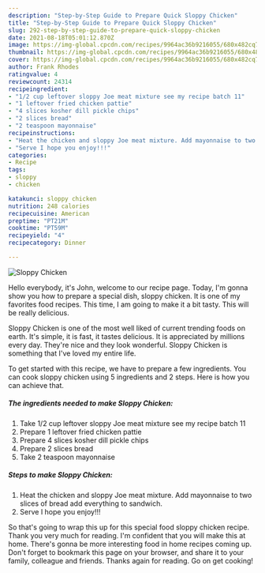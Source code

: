 ```yaml
---
description: "Step-by-Step Guide to Prepare Quick Sloppy Chicken"
title: "Step-by-Step Guide to Prepare Quick Sloppy Chicken"
slug: 292-step-by-step-guide-to-prepare-quick-sloppy-chicken
date: 2021-08-18T05:01:12.870Z
image: https://img-global.cpcdn.com/recipes/9964ac36b9216055/680x482cq70/sloppy-chicken-recipe-main-photo.jpg
thumbnail: https://img-global.cpcdn.com/recipes/9964ac36b9216055/680x482cq70/sloppy-chicken-recipe-main-photo.jpg
cover: https://img-global.cpcdn.com/recipes/9964ac36b9216055/680x482cq70/sloppy-chicken-recipe-main-photo.jpg
author: Frank Rhodes
ratingvalue: 4
reviewcount: 24314
recipeingredient:
- "1/2 cup leftover sloppy Joe meat mixture see my recipe batch 11"
- "1 leftover fried chicken pattie"
- "4 slices kosher dill pickle chips"
- "2 slices bread"
- "2 teaspoon mayonnaise"
recipeinstructions:
- "Heat the chicken and sloppy Joe meat mixture. Add mayonnaise to two slices of bread add everything to sandwich."
- "Serve I hope you enjoy!!!"
categories:
- Recipe
tags:
- sloppy
- chicken

katakunci: sloppy chicken 
nutrition: 248 calories
recipecuisine: American
preptime: "PT21M"
cooktime: "PT59M"
recipeyield: "4"
recipecategory: Dinner

---
```



![Sloppy Chicken](https://img-global.cpcdn.com/recipes/9964ac36b9216055/680x482cq70/sloppy-chicken-recipe-main-photo.jpg)

Hello everybody, it's John, welcome to our recipe page. Today, I'm gonna show you how to prepare a special dish, sloppy chicken. It is one of my favorites food recipes. This time, I am going to make it a bit tasty. This will be really delicious.



Sloppy Chicken is one of the most well liked of current trending foods on earth. It's simple, it is fast, it tastes delicious. It is appreciated by millions every day. They're nice and they look wonderful. Sloppy Chicken is something that I've loved my entire life.


To get started with this recipe, we have to prepare a few ingredients. You can cook sloppy chicken using 5 ingredients and 2 steps. Here is how you can achieve that.

<!--inarticleads1-->

##### The ingredients needed to make Sloppy Chicken:

1. Take 1/2 cup leftover sloppy Joe meat mixture see my recipe batch 11
1. Prepare 1 leftover fried chicken pattie
1. Prepare 4 slices kosher dill pickle chips
1. Prepare 2 slices bread
1. Take 2 teaspoon mayonnaise




<!--inarticleads2-->

##### Steps to make Sloppy Chicken:

1. Heat the chicken and sloppy Joe meat mixture. Add mayonnaise to two slices of bread add everything to sandwich.
1. Serve I hope you enjoy!!!




So that's going to wrap this up for this special food sloppy chicken recipe. Thank you very much for reading. I'm confident that you will make this at home. There's gonna be more interesting food in home recipes coming up. Don't forget to bookmark this page on your browser, and share it to your family, colleague and friends. Thanks again for reading. Go on get cooking!
